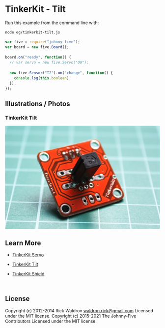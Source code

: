 <!--remove-start-->

# TinkerKit - Tilt

<!--remove-end-->








Run this example from the command line with:
```bash
node eg/tinkerkit-tilt.js
```


```javascript
var five = require("johnny-five");
var board = new five.Board();

board.on("ready", function() {
  // var servo = new five.Servo("O0");

  new five.Sensor("I2").on("change", function() {
    console.log(this.boolean);
  });
});

```


## Illustrations / Photos


### TinkerKit Tilt



![docs/images/tinkerkit-tilt.png](images/tinkerkit-tilt.png)  







## Learn More

- [TinkerKit Servo](http://tinkerkit.tihhs.nl/servo/)

- [TinkerKit Tilt](http://tinkerkit.tihhs.nl/tilt-sensor/)

- [TinkerKit Shield](http://tinkerkit.tihhs.nl/shield/)

&nbsp;

<!--remove-start-->

## License
Copyright (c) 2012-2014 Rick Waldron <waldron.rick@gmail.com>
Licensed under the MIT license.
Copyright (c) 2015-2021 The Johnny-Five Contributors
Licensed under the MIT license.

<!--remove-end-->
